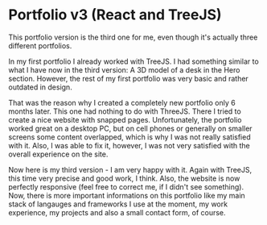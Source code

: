 # Portfolio v3 (React and TreeJS)

This portfolio version is the third one for me, even though it's actually three different portfolios.

In my first portfolio I already worked with TreeJS. I had something similar to what I have now in the third version: A 3D model of a desk in the Hero section. However, the rest of my first portfolio was very basic and rather outdated in design.

That was the reason why I created a completely new portfolio only 6 months later. This one had nothing to do with ThreeJS. There I tried to create a nice website with snapped pages. Unfortunately, the portfolio worked great on a desktop PC, but on cell phones or generally on smaller screens some content overlapped, which is why I was not really satisfied with it. Also, I was able to fix it, however, I was not very satisfied with the overall experience on the site.

Now here is my third version - I am very happy with it. Again with TreeJS, this time very precise and good work, I think. Also, the website is now perfectly responsive (feel free to correct me, if I didn't see something). Now, there is more important informations on this portfolio like my main stack of langauges and frameworks I use at the moment, my work experience, my projects and also a small contact form, of course.
